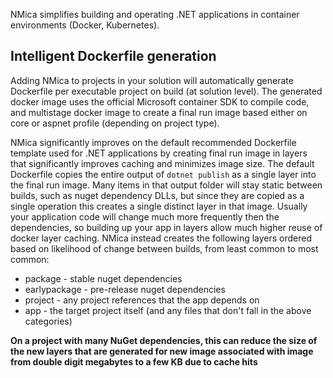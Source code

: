 NMica simplifies building and operating .NET applications in container environments (Docker, Kubernetes).

## Intelligent Dockerfile generation

Adding NMica to projects in your solution will automatically generate Dockerfile per executable project on build (at solution level). The generated docker image uses the official Microsoft container SDK to compile code, and multistage docker image to create a final run image based either on core or aspnet profile (depending on project type). 

NMica significantly improves on the default recommended Dockerfile template used for .NET applications by creating final run image in layers that significantly improves caching and minimizes image size. The default Dockerfile copies the entire output of `dotnet publish` as a single layer into the final run image. Many items in that output folder will stay static between builds, such as nuget dependency DLLs, but since they are copied as a single operation this creates a single distinct layer in that image. Usually your application code will change much more frequently then the dependencies, so building up your app in layers allow much higher reuse of docker layer caching. NMica instead creates the following layers ordered based on likelihood of change between builds, from least common to most common:

- package - stable nuget dependencies 
- earlypackage - pre-release nuget dependencies
- project - any project references that the app depends on
- app - the target project itself (and any files that don't fall in the above categories)

**On a project with many NuGet dependencies, this can reduce the size of the new layers that are generated for new image associated with image from double digit megabytes to a few KB due to cache hits**

